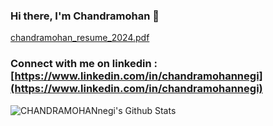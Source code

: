 
### Hi there, I'm Chandramohan 👋

 [chandramohan_resume_2024.pdf](https://github.com/CHANDRAMOHANnegi/Chandramohannegi/files/13849776/chandramohan_resume_2024.pdf) 

 [linkedin]: (https://www.linkedin.com/in/chandramohannegi/) 

### Connect with me on linkedin : [https://www.linkedin.com/in/chandramohannegi](https://www.linkedin.com/in/chandramohannegi)

<img align="left" alt="CHANDRAMOHANnegi's Github Stats" src="https://github-readme-stats.vercel.app/api?username=CHANDRAMOHANnegi&show_icons=true&hide_border=true" />

 

